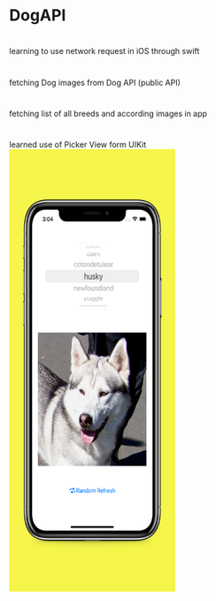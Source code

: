 # DogAPI
#
learning to use network request in iOS through swift 
#
fetching Dog images from Dog API (public API)
#
fetching list of all breeds and according images in app 
#
learned use of Picker View form UIKit
<img src = "https://raw.githubusercontent.com/Jagdeepsingh8562/DogAPI/main/Screenshot.jpg" height = "800" width = "300">
